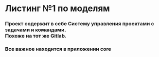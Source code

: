 # Листинг №1 по моделям


### Проект содержит в себе Систему управления проектами с задачами и командами. <br> Похоже на тот же Gitlab.

### Все важное находится в приложении core